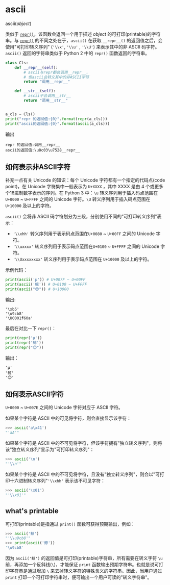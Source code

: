 # ascii

ascii(*object*)

类似于 [`repr()`](https://docs.python.org/3.7/library/functions.html#repr)，该函数会返回一个用于描述 *object* 的可打印(printable)的字符串。与 [`repr()`](https://docs.python.org/3.7/library/functions.html#repr)  的不同之处在于，`ascii()` 在获取 `__repr__()` 的返回值之后，会使用"可打印转义序列" (`'\\x'`, `'\\u'` , `'\\U'`) 来表示其中的非 ASCII 码字符。`ascii()` 返回的字符串类似于 Python 2 中的 `repr()` 函数返回的字符串。 

```python
class Cls:
    def __repr__(self):
        # ascii与repr都会调用__repr__，
        # 但ascii会转义其中的非ASCII字符
        return "调用__repr__"

    def __str__(self):
        # ascii不会调用__str__
        return "调用__str__"


a_cls = Cls()
print("repr 的返回值:{0}".format(repr(a_cls)))
print("ascii的返回值:{0}".format(ascii(a_cls)))
```

输出

```
repr 的返回值:调用__repr__
ascii的返回值:\u8c03\u7528__repr__
```

## 如何表示非ASCII字符

补充一点有关 Unicode 的知识：每个 Unicode 字符都有一个指定的代码点(code point)，在 Unicode 字符集中一般表示为 `U+XXXX` ，其中 XXXX 是由 4 个或更多个16进制数字表示的序列。在 Python 3 中：`\u` 转义序列用于插入码点范围在 `U+0000` ~ `U+FFFF` 之间的 Unicode 字符。`\U` 转义序列用于插入码点范围在 `U+10000` 及以上的字符。

`ascii()` 会将非 ASCII 码字符划分为三段，分别使用不同的"可打印转义序列"表示：

- `'\\xhh'` 转义序列用于表示码点范围在`U+0080` ~ `U+00FF` 之间的 Unicode 字符。
- `'\\uxxxx'` 转义序列用于表示码点范围在`U+0100` ~ `U+FFFF` 之间的 Unicode 字符。
- `'\\Uxxxxxxxx'` 转义序列用于表示码点范围在 `U+10000` 及以上的字符。

示例代码：

```python
print(ascii('µ')) # U+007F ~ U+00FF
print(ascii('鲸')) # U+0100 ~ U+FFFF 
print(ascii("😊")) # U+10000
```

输出:

```
'\xb5'
'\u9cb8'
'\U0001f60a'
```

最后在对比一下 `repr()`：

```python
print(repr('µ'))
print(repr('鲸'))
print(repr("😊"))
```

输出：

```
'µ'
'鲸'
'😊'
```

## 如何表示ASCII字符

`U+0000` ~ `U+007E` 之间的 Unicode 字符对应于 ASCII 字符。

如果某个字符是 ASCII 中的可见将字符，则会直接显示该字符：

```python
>>> ascii('a\x41')
"'aA'"
```

如果某个字符是 ASCII 中的不可见将字符，但该字符拥有"独立转义序列"，则将该"独立转义序列"显示为"可打印转义序列"：

```python
>>> ascii('\n')
"'\\n'"
```

如果某个字符是 ASCII 中的不可见将字符，且没有"独立转义序列"，则会以"可打印十六进制转义序列"`'\\xhh'` 表示该不可见字符：

```python
>>> ascii('\x01')
"'\\x01'"
```

## what's printable

可打印(printable)是指通过 `print()` 函数可获得预期输出，例如：

```python
>>> ascii('鲸')
"'\\u9cb8'"
>>> print(ascii('鲸'))
'\u9cb8'
```

因为 `ascii('鲸')` 的返回值是可打印(printable)字符串，所有需要在转义字符 `\u` 前，再添加一个反斜线(`\`)，才能保证 `print` 函数输出预期字符串。也就是说可打印字符串是通过增加 `\` 来去掉转义字符的特殊含义的字符串。因此，当用户通过 `print` 打印一个可打印字符串时，便可输出一个用户可读的"转义字符串"。